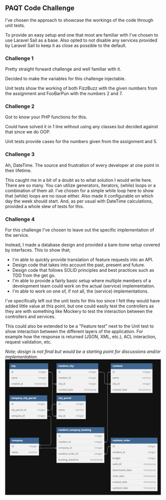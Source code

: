 ## PAQT Code Challenge
I've chosen the approach to showcase the workings of the code through unit tests.

To provide an easy setup and one that most are familiar with I've chosen to use Laravel Sail as a base.
Also opted to not disable any services provided by Laravel Sail to keep it as close as possible to the default.


### Challenge 1
Pretty straight forward challenge and well familiar with it.

Decided to make the variables for this challenge injectable.

Unit tests show the working of both FizzBuzz with the given numbers from the assignment and FooBarPun with the numbers 2 and 7.


### Challenge 2
Got to know your PHP functions for this.

Could have solved it in 1 line without using any classes but decided against that since we do OOP.

Unit tests provide cases for the numbers given from the assignment and 5.


### Challenge 3
Ah, DateTime. The source and frustration of every developer at one point in their lifetime.

This caught me in a bit of a doubt as to what solution I would write here. There are so many.
You can utilize generators, iterators, (while) loops or a combination of them all.
I've chosen for a simple while loop here to show that (while) loops are no issue either.
Also made it configurable on which day the week should start.
And, as per usual with DateTime calculations, provided a whole slew of tests for this.


### Challenge 4
For this challenge I've chosen to leave out the specific implementation of the service.

Instead, I made a database design and provided a bare-bone setup covered by interfaces.
This to show that;
 - I'm able to quickly provide translation of feature requests into an API.
 - Design code that takes into account the past, present and future.
 - Design code that follows SOLID principles and best practices such as TDD from the get go.
 - I'm able to provide a fairly basic setup where multiple members of a development team could work on the actual (service) implementation.
 - I'm able to work on one of, if not all, the (service) implementations.

I've specifically left out the unit tests for this too since I felt they would have added little value at this point,
 but one could easily test the controllers as they are with something like Mockery to test
 the interaction between the controllers and services.

This could also be extended to be a "Feature test" next to the Unit test to show interaction between the different layers of the application.
For example how the response is returned (JSON, XML, etc.), ACL interaction, request validation, etc.

_Note; design is not final but would be a starting point for discussions and/or implementation._
<img src="./db_design.png" alt="DB design proposal">
